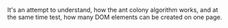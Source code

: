 It's an attempt to understand, how the ant colony algorithm works, and at the same time test, how many DOM elements can be created on one page.